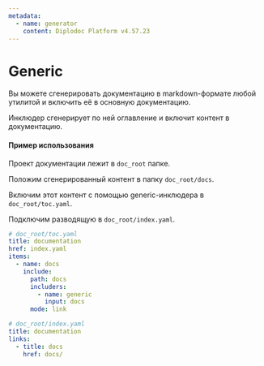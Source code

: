 ```yaml
---
metadata:
  - name: generator
    content: Diplodoc Platform v4.57.23
---
```

# Generic

Вы можете сгенерировать документацию в markdown-формате любой утилитой и включить её в основную документацию.

Инклюдер сгенерирует по ней оглавление и включит контент в документацию.

#### Пример использования

Проект документации лежит в `doc_root` папке.

Положим сгенерированный контент в папку `doc_root/docs`.

Включим этот контент с помощью generic-инклюдера в `doc_root/toc.yaml`.

Подключим разводящую в `doc_root/index.yaml`.

```yaml
# doc_root/toc.yaml
title: documentation
href: index.yaml
items:
  - name: docs
    include:
      path: docs
      includers:
        - name: generic
          input: docs
      mode: link
```

```yaml
# doc_root/index.yaml
title: documentation
links:
  - title: docs
    href: docs/
```